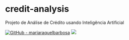 # credit-analysis
Projeto de Análise de Crédito usando Inteligência Artificial

<div>
  <a href="https://github.com/mariaraquelbarbosa" target="_blank"><img src="https://img.shields.io/badge/GitHub-100000?style=for-the-badge&logo=github&logoColor=white" alt="GitHub - mariaraquelbarbosa"></a>
  <a href="https://github.com/CarlosSilva8" target="_blank"><img src="https://img.shields.io/badge/GitHub-100000?style=for-the-badge&logo=github&logoColor=white"></a>
</div>
